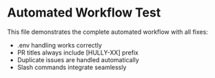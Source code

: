 # Automated Workflow Test

This file demonstrates the complete automated workflow with all fixes:
- .env handling works correctly
- PR titles always include [HULLY-XX] prefix
- Duplicate issues are handled automatically
- Slash commands integrate seamlessly
